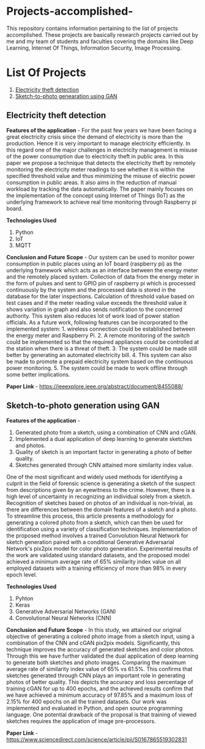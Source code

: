# Projects-accomplished-
This repository contains information pertaining to the list of projects accomplished. These projects are basically research projects carried out by me and my team of students and faculties covering the domains like Deep Learning, Internet Of Things, Information Security, Image Processing.


# List Of Projects 
1. [Electricity theft detection](https://github.com/sannidhan/Projects-accomplished-/blob/main/README.md#electricity-theft-detection)
2. [Sketch-to-photo genearation using GAN](https://github.com/sannidhan/Projects-accomplished-/blob/main/README.md#Sketch-to-photo-generation-using-GAN)

Electricity theft detection
-------------------------------------
**Features of the application** - For the past few years we have been facing a great electricity crisis since the demand of electricity is more than the production. Hence it is very important to manage electricity efficiently. In this regard one of the major challenges in electricity management is misuse of the power consumption due to electricity theft in public area. In this paper we propose a technique that detects the electricity theft by remotely monitoring the electricity meter readings to see whether it is within the specified threshold value and thus minimizing the misuse of electric power consumption in public areas. It also aims in the reduction of manual workload by tracking the data automatically. The paper mainly focuses on the implementation of the concept using Internet of Things (IoT) as the underlying framework to achieve real time monitoring through Raspberry pi board.

**Technologies Used**
1. Python
2. IoT
3. MQTT

**Conclusion and Future Scope** - Our system can be used to monitor power consumption in  public  places  using  an  IoT  board  (raspberry  pi)  as  the underlying  framework  which  acts  as  an  interface  between  the energy meter and the remotely placed system.  Collection of data from the energy meter in the form of pulses and sent to GPIO pin of raspberry pi which is processed continuously by the system and the  processed  data  is  stored  in  the  database  for  the  later inspections. Calculation of threshold value based on test cases and if the meter reading value exceeds the threshold value it shows variation in graph and also sends notification to the concerned authority. This system also reduces lot of work load of power station officials. As  a  future  work,  following  features  can  be incorporated to the implemented system: 1. wireless connection could be established between the energy meter and Raspberry Pi. 2. A remote monitoring of the switch could be implemented so that  the  required  appliances  could  be  controlled  at  the  station when there is a threat of theft. 3. The system could be made still better by generating an automated electricity bill. 4. This system can also be made to promote a prepaid electricity system based on  the  continuous  power  monitoring.  5.  The  system  could  be made to work offline through some better implications.  

**Paper Link** - https://ieeexplore.ieee.org/abstract/document/8455088/


Sketch-to-photo generation using GAN
--------------------------------------
**Features of the application** - 
1. Generated photo from a sketch, using a combination of CNN and cGAN.
2. Implemented a dual application of deep learning to generate sketches and photos.
3. Quality of sketch is an important factor in generating a photo of better quality.
4. Sketches generated through CNN attained more similarity index value.

One of the most significant and widely used methods for identifying a culprit in the field of forensic science is generating a sketch of the suspect from descriptions given by an eyewitness to the crime. However, there is a high level of uncertainty in recognizing an individual solely from a sketch. Recognition of sketches based on photos of an individual is non-trivial, as there are differences between the domain features of a sketch and a photo. To streamline this process, this article presents a methodology for generating a colored photo from a sketch, which can then be used for identification using a variety of classification techniques. Implementation of the proposed method involves a trained Convolution Neural Network for sketch generation paired with a conditional Generative Adversarial Network's pix2pix model for color photo generation. Experimental results of the work are validated using standard datasets, and the proposed model achieved a minimum average rate of 65% similarity index value on all employed datasets with a training efficiency of more than 98% in every epoch level.

**Technologies Used**
1. Pyhton
2. Keras
3. Generative Adversarial Networks (GAN)
4. Convolutional Neural Networks (CNN)

**Conclusion and Future Scope** - In this study, we attained our original objective of generating a colored photo image from a sketch input, using a combination of the CNN and cGAN pix2pix models. Significantly, this technique improves the accuracy of generated sketches and color photos. Through this we have further validated the dual application of deep learning to generate both sketches and photo images. Comparing the maximum average rate of similarity index value of 65% vs 61.5%. This confirms that sketches generated through CNN plays an important role in generating photos of better quality. This depicts the accuracy and loss percentage of training cGAN for up to 400 epochs, and the achieved results confirm that we have achieved a minimum accuracy of 97.85% and a maximum loss of 2.15% for 400 epochs on all the trained datasets. Our work was implemented and evaluated in Python, and open source programming language. One potential drawback of the proposal is that training of viewed sketches requires the application of image pre-processors.

**Paper Link** - https://www.sciencedirect.com/science/article/pii/S0167865519302831


